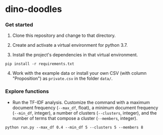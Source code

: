 # dino-doodles

### Get started

1. Clone this repository and change to that directory.

2. Create and activate a virtual environment for python 3.7.

3. Install the project's dependencies in that virtual environment.

```
pip install -r requirements.txt
```

4. Work with the example data or install your own CSV (with column "Proposition") as `private.csv` in the folder `data/`.

### Explore functions

- Run the TF-IDF analysis. Customize the command with a maximum document frequency (`--max_df`, float), a minimum document frequency (`--min_df`, integer), a number of clusters (`--clusters`, integer), and the number of terms that compose a cluster (`--members`, integer).

```
python run.py --max_df 0.4 --min_df 5 --clusters 5 --members 8
```

